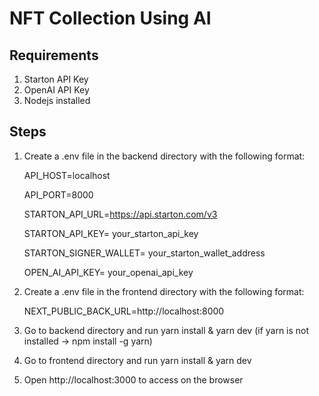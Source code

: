 # NFT Collection Using AI

## Requirements
1. Starton API Key
2. OpenAI API Key
3. Nodejs installed

## Steps
1. Create a .env file in the backend directory with the following format:

    API_HOST=localhost

    API_PORT=8000
   
    STARTON_API_URL=https://api.starton.com/v3

    STARTON_API_KEY= your_starton_api_key

    STARTON_SIGNER_WALLET= your_starton_wallet_address

    OPEN_AI_API_KEY= your_openai_api_key

2. Create a .env file in the frontend directory with the following format:

    NEXT_PUBLIC_BACK_URL=http://localhost:8000

3. Go to backend directory and run yarn install & yarn dev (if yarn is not installed -> npm install -g yarn)

4. Go to frontend directory and run yarn install & yarn dev

5. Open http://localhost:3000 to access on the browser
